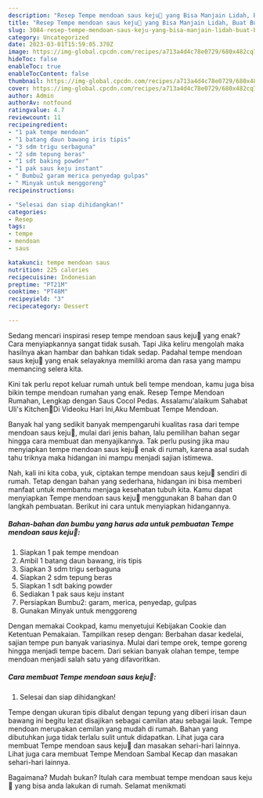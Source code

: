 ```yaml
---
description: "Resep Tempe mendoan saus keju🧀 yang Bisa Manjain Lidah, Buat Buka Puasa Menggugah Selera"
title: "Resep Tempe mendoan saus keju🧀 yang Bisa Manjain Lidah, Buat Buka Puasa Menggugah Selera"
slug: 3084-resep-tempe-mendoan-saus-keju-yang-bisa-manjain-lidah-buat-buka-puasa-menggugah-selera
category: Uncategorized
date: 2023-03-01T15:59:05.370Z
image: https://img-global.cpcdn.com/recipes/a713a4d4c78e0729/680x482cq70/tempe-mendoan-saus-keju-foto-resep-utama.jpg
hideToc: false
enableToc: true
enableTocContent: false
thumbnail: https://img-global.cpcdn.com/recipes/a713a4d4c78e0729/680x482cq70/tempe-mendoan-saus-keju-foto-resep-utama.jpg
cover: https://img-global.cpcdn.com/recipes/a713a4d4c78e0729/680x482cq70/tempe-mendoan-saus-keju-foto-resep-utama.jpg
author: Admin
authorAv: notfound
ratingvalue: 4.7
reviewcount: 11
recipeingredient:
- "1 pak tempe mendoan"
- "1 batang daun bawang iris tipis"
- "3 sdm trigu serbaguna"
- "2 sdm tepung beras"
- "1 sdt baking powder"
- "1 pak saus keju instant"
- " Bumbu2 garam merica penyedap gulpas"
- " Minyak untuk menggoreng"
recipeinstructions:

- "Selesai dan siap dihidangkan!"
categories:
- Resep
tags:
- tempe
- mendoan
- saus

katakunci: tempe mendoan saus 
nutrition: 225 calories
recipecuisine: Indonesian
preptime: "PT21M"
cooktime: "PT48M"
recipeyield: "3"
recipecategory: Dessert

---
```



Sedang mencari inspirasi resep tempe mendoan saus keju🧀 yang enak? Cara menyiapkannya sangat tidak susah. Tapi Jika keliru mengolah maka hasilnya akan hambar dan bahkan tidak sedap. Padahal tempe mendoan saus keju🧀 yang enak selayaknya memiliki aroma dan rasa yang mampu memancing selera kita.


Kini tak perlu repot keluar rumah untuk beli tempe mendoan, kamu juga bisa bikin tempe mendoan rumahan yang enak. Resep Tempe Mendoan Rumahan, Lengkap dengan Saus Cocol Pedas. Assalamu&#39;alaikum Sahabat Uli&#39;s Kitchen🤗Di Videoku Hari Ini,Aku Membuat Tempe Mendoan.

Banyak hal yang sedikit banyak mempengaruhi kualitas rasa dari tempe mendoan saus keju🧀, mulai dari jenis bahan, lalu pemilihan bahan segar hingga cara membuat dan menyajikannya. Tak perlu pusing jika mau menyiapkan tempe mendoan saus keju🧀 enak di rumah, karena asal sudah tahu triknya maka hidangan ini mampu menjadi sajian istimewa.


Nah, kali ini kita coba, yuk, ciptakan tempe mendoan saus keju🧀 sendiri di rumah. Tetap dengan bahan yang sederhana, hidangan ini bisa memberi manfaat untuk membantu menjaga kesehatan tubuh kita. Kamu dapat menyiapkan Tempe mendoan saus keju🧀 menggunakan 8 bahan dan 0 langkah pembuatan. Berikut ini cara untuk menyiapkan hidangannya.

<!--inarticleads1-->

##### Bahan-bahan dan bumbu yang harus ada untuk pembuatan Tempe mendoan saus keju🧀:

1. Siapkan 1 pak tempe mendoan
1. Ambil 1 batang daun bawang, iris tipis
1. Siapkan 3 sdm trigu serbaguna
1. Siapkan 2 sdm tepung beras
1. Siapkan 1 sdt baking powder
1. Sediakan 1 pak saus keju instant
1. Persiapkan  Bumbu2: garam, merica, penyedap, gulpas
1. Gunakan  Minyak untuk menggoreng


Dengan memakai Cookpad, kamu menyetujui Kebijakan Cookie dan Ketentuan Pemakaian. Tampilkan resep dengan: Berbahan dasar kedelai, sajian tempe pun banyak variasinya. Mulai dari tempe orek, tempe goreng hingga menjadi tempe bacem. Dari sekian banyak olahan tempe, tempe mendoan menjadi salah satu yang difavoritkan. 

<!--inarticleads2-->

##### Cara membuat Tempe mendoan saus keju🧀:


1. Selesai dan siap dihidangkan!

Tempe dengan ukuran tipis dibalut dengan tepung yang diberi irisan daun bawang ini begitu lezat disajikan sebagai camilan atau sebagai lauk. Tempe mendoan merupakan cemilan yang mudah di rumah. Bahan yang dibutuhkan juga tidak terlalu sulit untuk didapatkan. Lihat juga cara membuat Tempe mendoan saus keju🧀 dan masakan sehari-hari lainnya. Lihat juga cara membuat Tempe Mendoan Sambal Kecap dan masakan sehari-hari lainnya. 

Bagaimana? Mudah bukan? Itulah cara membuat tempe mendoan saus keju🧀 yang bisa anda lakukan di rumah. Selamat menikmati

